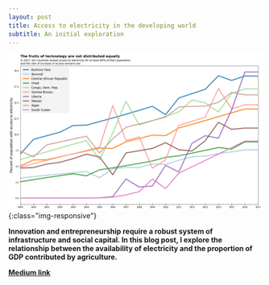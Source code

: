 ```yaml
---
layout: post
title: Access to electricity in the developing world
subtitle: An initial exploration
---
```



![electricity](/img/electricity.png){:class="img-responsive"}


**Innovation and entrepreneurship require a robust system of infrastructure and social capital. In this blog post, I explore the relationship between the availability of electricity and the proportion of GDP contributed by agriculture.**



[**Medium link**](https://medium.com/@will.cotton4/access-to-electricity-in-the-developing-world-be32203c823d)
